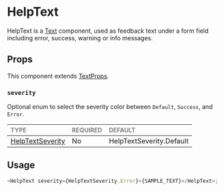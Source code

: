 # HelpText

HelpText is a [Text](../../Texts/Text/Text.tsx) component, used as feedback text under a form field including error, success, warning or info messages.

## Props

This component extends [TextProps](../../Texts/Text/Text.types.ts).

### `severity`

Optional enum to select the severity color between `Default`,  `Success`, and `Error`.

| <span style="color:gray;font-size:14px">TYPE</span> | <span style="color:gray;font-size:14px">REQUIRED</span> | <span style="color:gray;font-size:14px">DEFAULT</span> |
| :-------------------------------------------------- | :------------------------------------------------------ | :----------------------------------------------------- |
| [HelpTextSeverity](./HelpText.types.ts)    | No                                                     | HelpTextSeverity.Default                               |

## Usage

```javascript
<HelpText severity={HelpTextSeverity.Error}>{SAMPLE_TEXT}</HelpText>;
```
